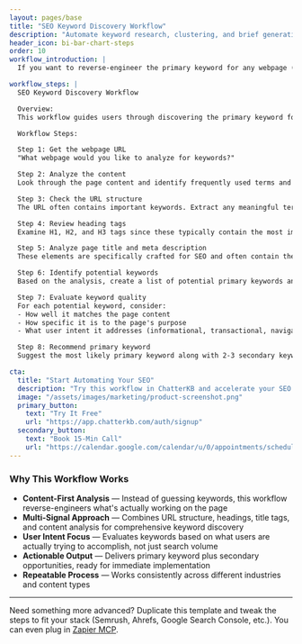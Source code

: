 ```yaml
---
layout: pages/base
title: "SEO Keyword Discovery Workflow"
description: "Automate keyword research, clustering, and brief generation using ChatterKB."
header_icon: bi-bar-chart-steps
order: 10
workflow_introduction: |
  If you want to reverse-engineer the primary keyword for any webpage (and find some secondary gold while you’re at it), here’s a step-by-step workflow you can run directly in ChatterKB.

workflow_steps: |
  SEO Keyword Discovery Workflow

  Overview:
  This workflow guides users through discovering the primary keyword for a webpage through content analysis rather than direct questioning. Follow each step **exactly** as described. Map Steps to the Step Numbers and Titles provided below.

  Workflow Steps:

  Step 1: Get the webpage URL
  "What webpage would you like to analyze for keywords?"

  Step 2: Analyze the content
  Look through the page content and identify frequently used terms and phrases. Pay special attention to words that appear in the first paragraph and those that repeat throughout the text.

  Step 3: Check the URL structure
  The URL often contains important keywords. Extract any meaningful terms from the URL path.

  Step 4: Review heading tags
  Examine H1, H2, and H3 tags since these typically contain the most important topics on the page.

  Step 5: Analyze page title and meta description
  These elements are specifically crafted for SEO and often contain the primary keyword.

  Step 6: Identify potential keywords
  Based on the analysis, create a list of potential primary keywords and secondary keyword opportunities.

  Step 7: Evaluate keyword quality
  For each potential keyword, consider:
  - How well it matches the page content
  - How specific it is to the page's purpose
  - What user intent it addresses (informational, transactional, navigational)

  Step 8: Recommend primary keyword
  Suggest the most likely primary keyword along with 2-3 secondary keyword opportunities.

cta:
  title: "Start Automating Your SEO"
  description: "Try this workflow in ChatterKB and accelerate your SEO content planning."
  image: "/assets/images/marketing/product-screenshot.png"
  primary_button:
    text: "Try It Free"
    url: "https://app.chatterkb.com/auth/signup"
  secondary_button:
    text: "Book 15-Min Call"
    url: "https://calendar.google.com/calendar/u/0/appointments/schedules/AcZssZ0oYQ10osj27ugUfwOrSoV893uJ-kWPhIKNBhII5bTlwc3j6HdkEunH29TciGeOttFjfxqEn92O"
---
```


### Why This Workflow Works

- **Content-First Analysis** — Instead of guessing keywords, this workflow reverse-engineers what's actually working on the page
- **Multi-Signal Approach** — Combines URL structure, headings, title tags, and content analysis for comprehensive keyword discovery
- **User Intent Focus** — Evaluates keywords based on what users are actually trying to accomplish, not just search volume
- **Actionable Output** — Delivers primary keyword plus secondary opportunities, ready for immediate implementation
- **Repeatable Process** — Works consistently across different industries and content types

---

Need something more advanced? Duplicate this template and tweak the steps to fit your stack (Semrush, Ahrefs, Google Search Console, etc.). You can even plug in [Zapier MCP](https://mcp.zapier.com). 